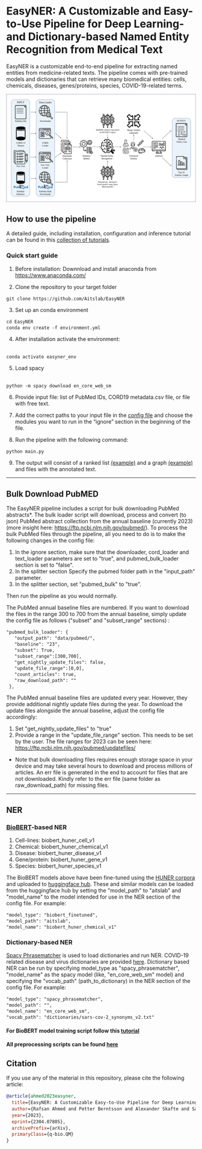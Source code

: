 # EasyNER: A Customizable and Easy-to-Use Pipeline for Deep Learning- and Dictionary-based Named Entity Recognition from Medical Text

EasyNER is a customizable end-to-end pipeline for extracting named entities from medicine-related texts. The pipeline comes with pre-trained models and dictionaries that can retrieve many biomedical entities: cells, chemicals, diseases, genes/proteins, species, COVID-19-related terms.  

![](tutorials/imgs/pipeline3.png)

## How to use the pipeline

A detailed guide, including installation, configuration and inference tutorial can be found in this [collection of tutorials](tutorials/Tutorial-pipeline.md).

### Quick start guide

1. Before installation: Downnload and install anaconda from https://www.anaconda.com/


2. Clone the repository to your target folder


```console
git clone https://github.com/Aitslab/EasyNER

```

3. Set up an conda environment

```console
cd EasyNER
conda env create -f environment.yml
```


4. After installation activate the environment:
```console

conda activate easyner_env

```


5. Load spacy

```console

python -m spacy download en_core_web_sm
```


6. Provide input file: list of PubMed IDs, CORD19 metadata.csv file, or file with free text.


7. Add the correct paths to your input file in the [config file](config.json) and choose the modules you want to run in the “ignore” section in the beginning of the file. 


8. Run the pipeline with the following command:

```python
python main.py
```

9. The output will consist of a ranked list [(example)](results/sample_output/analysis_mtorandtsc1_chemical/mtorandtsc1_result_chemical.tsv) and a graph [(example)](results/sample_output/analysis_mtorandtsc1_chemical/mtorandtsc1_chemical_top_50.png) and files with the annotated text.




___

## Bulk Download PubMED

The EasyNER pipeline includes a script for bulk downloading PubMed abstracts*. The bulk loader script will download, process and convert (to json) PubMed abstract collection from the annual baseline (currently 2023) (more insight here: https://ftp.ncbi.nlm.nih.gov/pubmed/). To process the bulk PubMed files through the pipeline, all you need to do is to make the following changes in the config file:

1. In the ignore section, make sure that the downloader, cord_loader and text_loader parameters are set to "true", and pubmed_bulk_loader section is set to "false".
2. In the splitter section Specify the pubmed folder path in the "input_path" parameter.
3. In the splitter section, set "pubmed_bulk" to "true".

Then run the pipeline as you would normally.

 The PubMed annual baseline files are numbered. If you want to download the files in the range 300 to 700 from the annual baseline, simply update the config file as follows ("subset" and "subset_range" sections) :

 ```
 "pubmed_bulk_loader": {
    "output_path": "data/pubmed/",
    "baseline": "23",
    "subset": True,
    "subset_range":[300,700],
    "get_nightly_update_files": false,
    "update_file_range":[0,0],
    "count_articles": true,
    "raw_download_path": ""
  },
 ```

 The PubMed annual baseline files are updated every year. However, they provide additional nightly update files during the year. To download the update files alongside the annual baseline, adjust the config file accordingly:

 1. Set "get_nightly_update_files" to "true"
 2. Provide a range in the "update_file_range" section. This needs to be set by the user. The file ranges for 2023 can be seen here: https://ftp.ncbi.nlm.nih.gov/pubmed/updatefiles/

* Note that bulk downloading files requires enough storage space in your device and may take several hours to download and process millions of articles. An err file is generated in the end to account for files that are not downloaded. Kindly refer to the err file (same folder as raw_download_path) for missing files.
 ____

## NER 

### [BioBERT](https://github.com/dmis-lab/biobert-pytorch)-based NER

1. Cell-lines: biobert_huner_cell_v1 
2. Chemical: biobert_huner_chemical_v1
3. Disease: biobert_huner_disease_v1
4. Gene/protein: biobert_huner_gene_v1
5. Species: biobert_huner_species_v1

The BioBERT models above have been fine-tuned using the [HUNER corpora](https://github.com/hu-ner/huner) and uploaded to [huggingface hub](https://huggingface.co/aitslab). These and similar models can be loaded from the huggingface hub by setting the "model_path" to "aitslab" and "model_name" to the model intended for use in the NER section of the config file. For example:

```console
"model_type": "biobert_finetuned",
"model_path": "aitslab",
"model_name": "biobert_huner_chemical_v1"
```

### Dictionary-based NER
[Spacy Phrasematcher](https://spacy.io/api/phrasematcher) is used to load dictionaries and run NER. COVID-19 related disease and virus dictionaries are provided [here](dictionaries/). 
Dictionary based NER can be run by specifying model_type as "spacy_phrasematcher", "model_name" as the spacy model (like, "en_core_web_sm" model) and specifying the "vocab_path" (path_to_dictionary) in the NER section of the config file. For example:

```console
"model_type": "spacy_phrasematcher",
"model_path": "",
"model_name": "en_core_web_sm",
"vocab_path": "dictionaries/sars-cov-2_synonyms_v2.txt"
```

#### For BioBERT model training script follow this [tutorial](tutorials/Tutorial-BioBERT_model_training.ipynb)
#### All preprocessing scripts can be found [here](supplementary/preprocessing_scripts/)


## Citation
If you use any of the material in this repository, please cite the following article:

```bibtex
@article{ahmed2023easyner,
  title={EasyNER: A Customizable Easy-to-Use Pipeline for Deep Learning- and Dictionary-based Named Entity Recognition from Medical Text},
  author={Rafsan Ahmed and Petter Berntsson and Alexander Skafte and Salma Kazemi Rashed and Marcus Klang and Adam Barvesten and Ola Olde and William Lindholm and Antton Lamarca Arrizabalaga and Pierre Nugues and Sonja Aits},
  year={2023},
  eprint={2304.07805},
  archivePrefix={arXiv},
  primaryClass={q-bio.QM}
}
```
